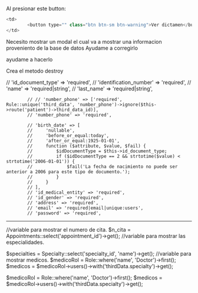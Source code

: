 Al presionar este button:
```php
<td>
        <button type="" class="btn btn-sm btn-warning">Ver dictamen</button>
</td>
```
Necesito mostrar un modal el cual va a mostrar una informacion proveniento de la base de datos
Ayudame a corregirlo

ayudame a hacerlo


































Crea el metodo destroy

// 'id_document_type' => 'required',
            // 'identification_number' => 'required',
            // 'name' => 'required|string',
            // 'last_name' => 'required|string',

            // // 'number_phone' => ['required', Rule::unique('third_data', 'number_phone')->ignore($this->route('patient')->third_data_id)],
            // 'number_phone' => 'required',

            // 'birth_date' => [
            //     'nullable',
            //     'before_or_equal:today',
            //     'after_or_equal:1925-01-01',
            //     function ($attribute, $value, $fail) {
            //         $idDocumentType = $this->id_document_type;
            //         if ($idDocumentType == 2 && strtotime($value) < strtotime('2006-01-01')) {
            //             $fail('La fecha de nacimiento no puede ser anterior a 2006 para este tipo de documento.');
            //         }
            //     }
            // ],
            // 'id_medical_entity' => 'required',
            // 'id_gender' => 'required',
            // 'address' => 'required',
            // 'email' => 'required|email|unique:users',
            // 'password' => 'required',


--------------------

//variable para mostrar el numero de cita.
        $n_cita = Appointments::select('appointment_id')->get();
        //variable para mostrar las especialidades.

$specialties = Specialty::select('specialty_id', 'name')->get();
        //variable para mostrar medicos.
        $medicoRol = Role::where('name', 'Doctor')->first();
        $medicos = $medicoRol->users()->with('thirdData.specialty')->get();

$medicoRol = Role::where('name', 'Doctor')->first();
        $medicos = $medicoRol->users()->with('thirdData.specialty')->get();
